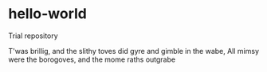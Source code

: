 # hello-world
Trial repository

T'was brillig, and the slithy toves did gyre and gimble in the wabe,
All mimsy were the borogoves, and the mome raths outgrabe
